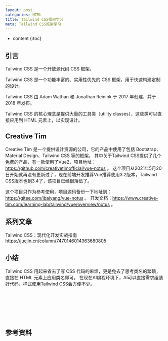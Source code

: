 ```yaml
---
layout: post
categories: HTML
title: Tailwind CSS框架学习
meta: Tailwind CSS框架学习
---
```

* content
{:toc}

## 引言

Tailwind CSS 是一个开放源代码 CSS 框架。

Tailwind CSS 是一个功能丰富的、实用性优先的 CSS 框架，用于快速构建定制的设计。

Tailwind CSS 由 Adam Wathan 和 Jonathan Reinink 于 2017 年创建，并于 2018 年发布。

Tailwind CSS 的核心理念是提供大量的工具类（utility classes），这些类可以直接应用到 HTML 元素上，以实现设计。

## Creative Tim

Creative Tim 是一个提供设计资源的公司，它的产品中使用了包括 Bootstrap、Material Design、Tailwind CSS 等的框架。
其中关于Tailwind CSS提供了几个免费的产品，有一款使用了Vue2，项目地址：<https://github.com/creativetimofficial/vue-notus> 。
这个项目从2021年5月20日开始就再没有更新过了，现在前端开发推荐Vue推荐使用3.2版本，Tailwind CSS版本也到3.4了，该项目已经很落伍了。

这个项目只作为参考使用，项目源码备份一下地址到：<https://gitee.com/ibaiyang/vue-notus> 。
开发文档：<https://www.creative-tim.com/learning-lab/tailwind/vue/overview/notus> 。

## 系列文章

Tailwind CSS：现代化开发实战指南 <https://juejin.cn/column/7470146014363680805>


## 小结

Tailwind CSS 用起来省去了写 CSS 代码的麻烦，更是免去了思考类名的繁琐，直接在 HTML 元素上应用类名即可。
在现在AI编程环境下，AI可以直接需求组装好代码，样式使用Tailwind CSS会方便不少。











<br/><br/><br/><br/><br/>
## 参考资料 


